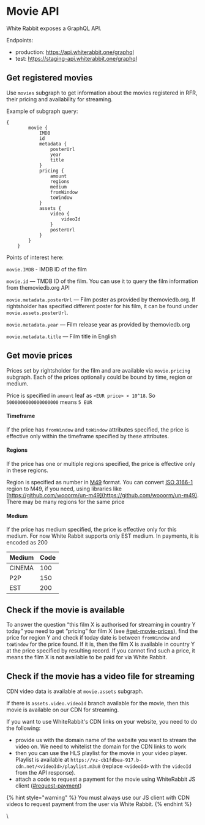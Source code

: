 # Movie API

White Rabbit exposes a GraphQL API.

Endpoints:

* production: https://api.whiterabbit.one/graphql
* test: https://staging-api.whiterabbit.one/graphql

## Get registered movies

Use `movies` subgraph to get information about the movies registered in RFR, their pricing and availability for streaming.

Example of subgraph query:

```
{
        movie {
            IMDB            
            id
            metadata {
                posterUrl
                year
                title
            }
            pricing {
                amount
                regions
                medium
                fromWindow
                toWindow
            }
            assets {
                video {
                    videoId
                }
                posterUrl
            }
        }
    }
```

Points of interest here:

`movie.IMDB` - IMDB ID of the film

`movie.id` — TMDB ID of the film. You can use it to query the film information from themoviedb.org API

`movie.metadata.posterUrl` — Film poster as provided by themoviedb.org. If rightsholder has specified different poster for his film, it can be found under `movie.assets.posterUrl`.

`movie.metadata.year` — Film release year as provided by themoviedb.org

`movie.metadata.title` — Film title in English

## Get movie prices

Prices set by rightsholder for the film and are available via `movie.pricing` subgraph. Each of the prices optionally could be bound by time, region or medium.&#x20;

Price is specified in `amount` leaf as `<EUR price> × 10^18`. So `5000000000000000000` means `5 EUR`

#### Timeframe

If the price has `fromWindow` and `toWindow` attributes specified, the price is effective only within the timeframe specified by these attributes.

#### Regions

&#x20;If the price has one or multiple regions specified, the price is effective only in these regions.

Region is specified as number in [M49](https://unstats.un.org/unsd/methodology/m49/) format. You can convert [ISO 3166-1 ](https://en.wikipedia.org/wiki/ISO\_3166-1\_alpha-2)region to M49, if you need, using libraries like [https://github.com/wooorm/un-m49](https://github.com/wooorm/un-m49). There may be many regions for the same price

#### Medium

If the price has medium specified, the price is effective only for this medium. For now White Rabbit supports only EST medium. In payments, it is encoded as 200

| Medium | Code |
| ------ | ---- |
| CINEMA | 100  |
| P2P    | 150  |
| EST    | 200  |

## Check if the movie is available

To answer the question “this film X is authorised for streaming in country Y today” you need to get “pricing” for film X (see [#get-movie-prices](movie-api.md#get-movie-prices "mention")), find the price for region Y and check if today date is between `fromWindow` and `toWindow` for the price found. If it is, then the film X is available in country Y at the price specified by resulting record. If you cannot find such a price, it means the film X is not available to be paid for via White Rabbit.

## Check if the movie has a video file for streaming

CDN video data is available at `movie.assets` subgraph.

If there is `assets.video.videoId` branch available for the movie, then this movie is available on our CDN for streaming.&#x20;

If you want to use WhiteRabbit's CDN links on your website, you need to do the following:

* provide us with the domain name of the website you want to stream the video on. We need to whitelist the domain for the CDN links to work
* then you can use the HLS playlist for the movie in your video player. Playlist is available at `https://vz-cb1fdbea-917.b-cdn.net/<videoId>/playlist.m3u8` (replace `<videoId>` with the `videoId` from the API response).&#x20;
* attach a code to request a payment for the movie using WhiteRabbit JS client ([#request-payment](payment-api.md#request-payment "mention"))

{% hint style="warning" %}
You must always use our JS client with CDN videos to request payment from the user via White Rabbit.
{% endhint %}

\




















